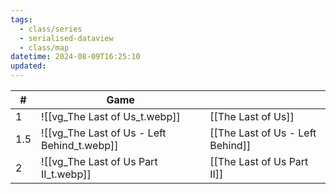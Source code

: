```yaml
---
tags:
  - class/series
  - serialised-dataview
  - class/map
datetime: 2024-08-09T16:25:10
updated: 
---
```

<!-- QueryToSerialize: table without id sequence as "#", embed(link(thumbnail)) as Game, file.link as ""  from #class/video-game where series = [[]] sort sequence -->
<!-- SerializedQuery: table without id sequence as "#", embed(link(thumbnail)) as Game, file.link as ""  from #class/video-game where series = [[]] sort sequence -->

| #   | Game                                                                                                     |                                                                                |
| --- | -------------------------------------------------------------------------------------------------------- | ------------------------------------------------------------------------------ |
| 1   | ![[vg_The Last of Us_t.webp]]                             | [[The Last of Us]]                             |
| 1.5 | ![[vg_The Last of Us - Left Behind_t.webp]] | [[The Last of Us - Left Behind]] |
| 2   | ![[vg_The Last of Us Part II_t.webp]]             | [[The Last of Us Part II]]             |
<!-- SerializedQuery END -->
